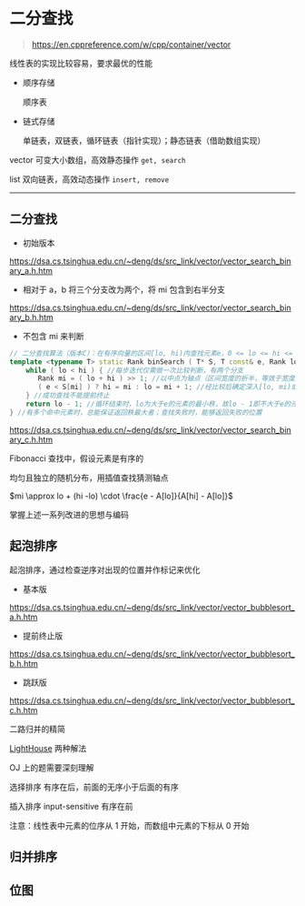 # 二分查找


> https://en.cppreference.com/w/cpp/container/vector

线性表的实现比较容易，要求最优的性能

- 顺序存储

  顺序表

- 链式存储

  单链表，双链表，循环链表（指针实现）；静态链表（借助数组实现）

vector 可变大小数组，高效静态操作 `get, search`

list 双向链表，高效动态操作 `insert, remove`

---

## 二分查找

- 初始版本

https://dsa.cs.tsinghua.edu.cn/~deng/ds/src_link/vector/vector_search_binary_a.h.htm

- 相对于 a，b 将三个分支改为两个，将 mi 包含到右半分支

https://dsa.cs.tsinghua.edu.cn/~deng/ds/src_link/vector/vector_search_binary_b.h.htm

- 不包含 mi 来判断

```cpp
// 二分查找算法（版本C）：在有序向量的区间[lo, hi)内查找元素e，0 <= lo <= hi <= _size
template <typename T> static Rank binSearch ( T* S, T const& e, Rank lo, Rank hi ) {
    while ( lo < hi ) { //每步迭代仅需做一次比较判断，有两个分支
       Rank mi = ( lo + hi ) >> 1; //以中点为轴点（区间宽度的折半，等效于宽度之数值表示的右移）
       ( e < S[mi] ) ? hi = mi : lo = mi + 1; //经比较后确定深入[lo, mi)或(mi, hi)
    } //成功查找不能提前终止
    return lo - 1; //循环结束时，lo为大于e的元素的最小秩，故lo - 1即不大于e的元素的最大秩
} //有多个命中元素时，总能保证返回秩最大者；查找失败时，能够返回失败的位置
```

https://dsa.cs.tsinghua.edu.cn/~deng/ds/src_link/vector/vector_search_binary_c.h.htm

Fibonacci 查找中，假设元素是有序的

均匀且独立的随机分布，用插值查找猜测轴点 

$mi \approx lo + (hi -lo) \cdot  \frac{e - A[lo]}{A[hi] - A[lo]}$

掌握上述一系列改进的思想与编码

## 起泡排序

起泡排序，通过检查逆序对出现的位置并作标记来优化

- 基本版

https://dsa.cs.tsinghua.edu.cn/~deng/ds/src_link/vector/vector_bubblesort_a.h.htm

- 提前终止版

https://dsa.cs.tsinghua.edu.cn/~deng/ds/src_link/vector/vector_bubblesort_b.h.htm

- 跳跃版

https://dsa.cs.tsinghua.edu.cn/~deng/ds/src_link/vector/vector_bubblesort_c.h.htm

二路归并的精简

 [LightHouse](https://dsa.cs.tsinghua.edu.cn/oj/problem.shtml?id=1144) 两种解法

OJ 上的题需要深刻理解

选择排序 有序在后，前面的无序小于后面的有序

插入排序 input-sensitive 有序在前

注意：线性表中元素的位序从 1 开始，而数组中元素的下标从 0 开始

## 归并排序

## 位图


